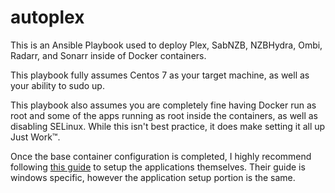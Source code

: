 # autoplex

This is an Ansible Playbook used to deploy Plex, SabNZB, NZBHydra, Ombi, Radarr, and Sonarr inside of Docker containers.

This playbook fully assumes Centos 7 as your target machine, as well as your ability to sudo up.

This playbook also assumes you are completely fine having Docker run as root and some of the apps running as root inside the containers, as well as disabling SELinux.
While this isn't best practice, it does make setting it all up Just Work™.

Once the base container configuration is completed, I highly recommend following [this guide](https://www.cuttingcords.com/home/ultimate-server/newsgroups-and-sabnzbd) to setup the applications themselves. Their guide is windows specific, however the application setup portion is the same.
